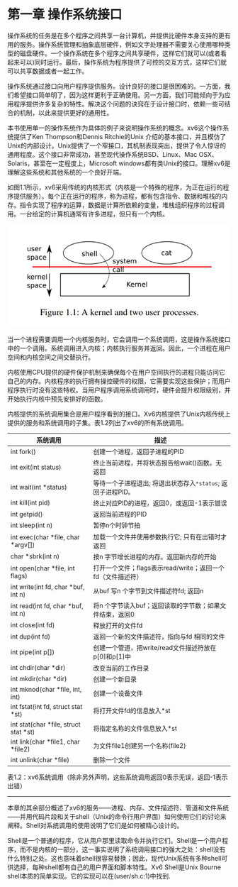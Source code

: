 # 第一章 操作系统接口

操作系统的任务是在多个程序之间共享一台计算机，并提供比硬件本身支持的更有用的服务。操作系统管理和抽象底层硬件，例如文字处理器不需要关心使用哪种类型的磁盘硬件。一个操作系统在多个程序之间共享硬件，这样它们就可以(或者看起来可以)同时运行。最后，操作系统为程序提供了可控的交互方式，这样它们就可以共享数据或者一起工作。

操作系统通过接口向用户程序提供服务。设计良好的接口是很困难的。一方面，我们希望接口简单明了，因为这样更利于正确使用。另一方面，我们可能倾向于为应用程序提供许多复杂的特性。解决这个问题的诀窍在于设计接口时，依赖一些可结合的机制，以此来提供更好的通用性。

本书使用单一的操作系统作为具体的例子来说明操作系统的概念。xv6这个操作系统提供了Ken Thompson和Dennis Ritchie的Unix 介绍的基本接口，并且模仿了Unix的内部设计。Unix提供了一个窄接口，其机制表现突出，提供了令人惊讶的通用程度。这个接口非常成功，甚至现代操作系统BSD、Linux、Mac OSX、Solaris，甚至在一定程度上，Microsoft windows都有类Unix的接口。理解xv6是理解这些系统和其他系统的一个良好开端。

如图1.1所示，xv6采用传统的内核形式（内核是一个特殊的程序，为正在运行的程序提供服务）。每个正在运行的程序，称为进程，都有包含指令、数据和堆栈的内存。指令实现了程序的运算，数据是计算所依赖的变量，堆栈组织程序的过程调用。一台给定的计算机通常有许多进程，但只有一个内核。

![img](../images/c1/p1.png)

当一个进程需要调用一个内核服务时，它会调用一个系统调用，这是操作系统接口中的一个调用。系统调用进入内核；内核执行服务并返回。因此，一个进程在用户空间和内核空间之间交替执行。

内核使用CPU提供的硬件保护机制来确保每个在用户空间执行的进程只能访问它自己的内存。内核程序的执行拥有操控硬件的权限，它需要实现这些保护；而用户程序执行时没有这些特权。当用户程序调用系统调用时，硬件会提升权限级别，并开始执行内核中预先安排好的函数。

内核提供的系统调用集合是用户程序看到的接口。Xv6内核提供了Unix内核传统上提供的服务和系统调用的子集。表1.2列出了xv6的所有系统调用。

| **系统调用**                          | **描述**                                                     |
| ------------------------------------- | ------------------------------------------------------------ |
| int fork()                            | 创建一个进程，返回子进程的PID                                |
| int exit(int status)                  | 终止当前进程，并将状态报告给wait()函数。无返回               |
| int wait(int *status)                 | 等待一个子进程退出; 将退出状态存入`*status`; 返回子进程PID。 |
| int kill(int pid)                     | 终止对应PID的进程，返回0，或返回-1表示错误                   |
| int getpid()                          | 返回当前进程的PID                                            |
| int sleep(int n)                      | 暂停n个时钟节拍                                              |
| int exec(char *file, char *argv[])    | 加载一个文件并使用参数执行它; 只有在出错时才返回             |
| char *sbrk(int n)                     | 按n 字节增长进程的内存。返回新内存的开始                     |
| int open(char *file, int flags)       | 打开一个文件；flags表示read/write；返回一个fd（文件描述符）  |
| int write(int fd, char *buf, int n)   | 从buf 写n 个字节到文件描述符fd; 返回n                        |
| int read(int fd, char *buf, int n)    | 将n 个字节读入buf；返回读取的字节数；如果文件结束，返回0     |
| int close(int fd)                     | 释放打开的文件fd                                             |
| int dup(int fd)                       | 返回一个新的文件描述符，指向与fd 相同的文件                  |
| int pipe(int p[])                     | 创建一个管道，把write/read文件描述符放在p[0]和p[1]中         |
| int chdir(char *dir)                  | 改变当前的工作目录                                           |
| int mkdir(char *dir)                  | 创建一个新目录                                               |
| int mknod(char *file, int, int)       | 创建一个设备文件                                             |
| int fstat(int fd, struct stat *st)    | 将打开文件fd的信息放入*st                                    |
| int stat(char *file, struct stat *st) | 将指定名称的文件信息放入*st                                  |
| int link(char *file1, char *file2)    | 为文件file1创建另一个名称(file2)                             |
| int unlink(char *file)                | 删除一个文件                                                 |

​		表1.2：xv6系统调用（除非另外声明，这些系统调用返回0表示无误，返回-1表示出错）



---



本章的其余部分概述了xv6的服务——进程、内存、文件描述符、管道和文件系统——并用代码片段和关于shell（Unix的命令行用户界面）如何使用它们的讨论来阐释。Shell对系统调用的使用说明了它们是如何被精心设计的。

Shell是一个普通的程序，它从用户那里读取命令并执行它们。Shell是一个用户程序，而不是内核的一部分，这一事实说明了系统调用接口的强大之处：shell没有什么特别之处。这也意味着shell很容易替换；因此，现代Unix系统有多种shell可供选择，每种shell都有自己的用户界面和脚本特性。Xv6 Shell是Unix Bourne shell本质的简单实现。它的实现可以在(user/sh.c:1)中找到.
